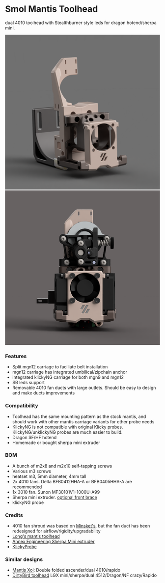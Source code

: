 # Smol Mantis Toolhead

dual 4010 toolhead with Stealthburner style leds for dragon hotend/sherpa mini.

![](./images/front.png) ![](./images/built.png)

### Features
* Split mgn12 carriage to faciliate belt installation
* mgn12 carriage has integrated umbilical/zipchain anchor
* integrated klickyNG carriage for both mgn9 and mgn12
* SB leds support 
* Removable 4010 fan ducts with large outlets. Should be easy to design and make ducts improvements


### Compatibility
* Toolhead has the same mounting pattern as the stock mantis, and should work with other mantis carriage variants for other probe needs
* KlickyNG is not compatible with original Klicky probes. KlickyNG/unklickyNG probes are much easier to build.
* Dragon SF/HF hotend
* Homemade or bought sherpa mini extruder


### BOM
* A bunch of m2x8 and m2x10 self-tapping screws
* Various m3 screws
* heatset m3, 5mm diameter, 4mm tall
* 2x 4010 fans. Delta BFB0412HHA-A or BFB0405HHA-A are recommended
* 1x 3010 fan. Sunon MF30101V1-1000U-A99 
* Sherpa mini extruder. [optional front brace](https://github.com/Annex-Engineering/Annex-Engineering_User_Mods/tree/main/Extruders/Sherpa_Mini/Extruder_Mods/Long-housing_front_angled_front_brace)
* klickyNG probe


### Credits
* 4010 fan shroud was based on [Minsket's](https://github.com/Minsekt/moronvods/tree/main/Dual_4010_SB_LEDS), but the fan duct has been redesigned for airflow/rigidity/upgradability
* [Long's mantis toolhead](https://github.com/mandryd/VoronUsers/tree/master/printer_mods/Long/Mantis_Dual_5015)
* [Annex Engineering Sherpa Mini extruder](https://github.com/Annex-Engineering/Sherpa_Mini-Extruder)
* [KlickyProbe](https://github.com/jlas1/Klicky-Probe)


### Similar designs

* [Mantis Xol](https://github.com/CorvidBuilds/Mantis-Xol): Double folded ascender/dual 4010/rapido
* [DirtyBird toolhead](https://github.com/makerbogans/dirtybird) LGX mini/sherpa/dual 4512/Dragon/NF crazy/Rapido